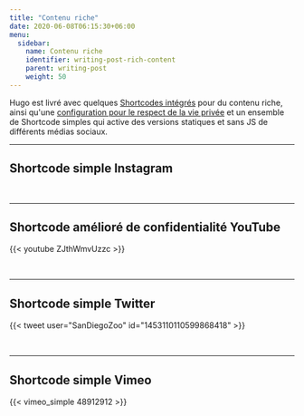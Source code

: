 ```yaml
---
title: "Contenu riche"
date: 2020-06-08T06:15:30+06:00
menu:
  sidebar:
    name: Contenu riche
    identifier: writing-post-rich-content
    parent: writing-post
    weight: 50
---
```


Hugo est livré avec quelques [Shortcodes intégrés](https://gohugo.io/content-management/shortcodes/#use-hugo-s-built-in-shortcodes) pour du contenu riche, ainsi qu'une [configuration pour le respect de la vie privée](https://gohugo.io/about/hugo-and-gdpr/) et un ensemble de Shortcode simples qui active des versions statiques et sans JS de différents médias sociaux.

<!--more-->
---

## Shortcode simple Instagram
<!-- ref: https://github.com/gohugoio/hugo/issues/7879 -->

<br>

---

## Shortcode amélioré de confidentialité YouTube 

{{< youtube ZJthWmvUzzc >}}

<br>

---

## Shortcode simple Twitter 

{{< tweet user="SanDiegoZoo" id="1453110110599868418" >}}

<br>

---

## Shortcode simple Vimeo 

{{< vimeo_simple 48912912 >}}
